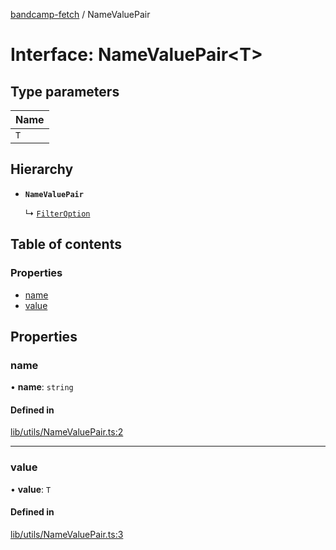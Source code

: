 [bandcamp-fetch](../README.md) / NameValuePair

# Interface: NameValuePair<T\>

## Type parameters

| Name |
| :------ |
| `T` |

## Hierarchy

- **`NameValuePair`**

  ↳ [`FilterOption`](ReleasesByTag.FilterOption.md)

## Table of contents

### Properties

- [name](NameValuePair.md#name)
- [value](NameValuePair.md#value)

## Properties

### name

• **name**: `string`

#### Defined in

[lib/utils/NameValuePair.ts:2](https://github.com/patrickkfkan/bandcamp-fetch/blob/7815c68/src/lib/utils/NameValuePair.ts#L2)

___

### value

• **value**: `T`

#### Defined in

[lib/utils/NameValuePair.ts:3](https://github.com/patrickkfkan/bandcamp-fetch/blob/7815c68/src/lib/utils/NameValuePair.ts#L3)
